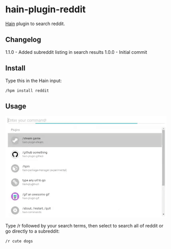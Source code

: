 # hain-plugin-reddit
[Hain](https://github.com/appetizermonster/hain) plugin to search reddit.

## Changelog

1.1.0 - Added subreddit listing in search results
1.0.0 - Initial commit

## Install

Type this in the Hain input:
```
/hpm install reddit
```

## Usage

![Reddit plugin example](hain-plugin-reddit-ex.gif)

Type /r followed by your search terms, then  select to search all of reddit or go directly to a subreddit:
```
/r cute dogs
```
